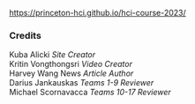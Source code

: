 https://princeton-hci.github.io/hci-course-2023/

### Credits 

Kuba Alicki *Site Creator* \
Kritin Vongthongsri *Video Creator*\
Harvey Wang News *Article Author*\
Darius Jankauskas *Teams 1-9 Reviewer*\
Michael Scornavacca *Teams 10-17 Reviewer*

